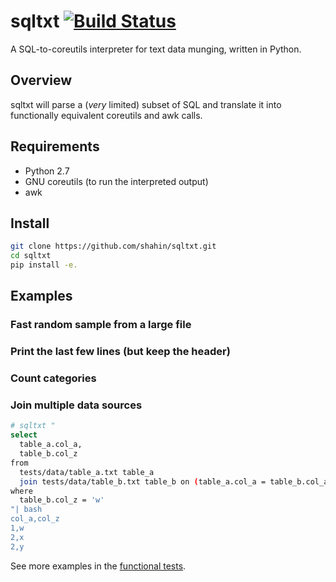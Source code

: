# sqltxt [![Build Status](https://travis-ci.org/shahin/sqltxt.svg?branch=master)](https://travis-ci.org/shahin/sqltxt)
A SQL-to-coreutils interpreter for text data munging, written in Python.

## Overview
sqltxt will parse a (*very* limited) subset of SQL and translate it into functionally equivalent coreutils and awk calls.

## Requirements

* Python 2.7
* GNU coreutils (to run the interpreted output)
* awk

## Install

```bash
git clone https://github.com/shahin/sqltxt.git
cd sqltxt
pip install -e.
```

## Examples

### Fast random sample from a large file


### Print the last few lines (but keep the header)


### Count categories


### Join multiple data sources


```bash
# sqltxt "
select
  table_a.col_a,
  table_b.col_z
from
  tests/data/table_a.txt table_a
  join tests/data/table_b.txt table_b on (table_a.col_a = table_b.col_a)
where
  table_b.col_z = 'w'
"| bash
col_a,col_z
1,w
2,x
2,y
```

See more examples in the [functional tests](/tests/functional/sqltxt_test.py).
